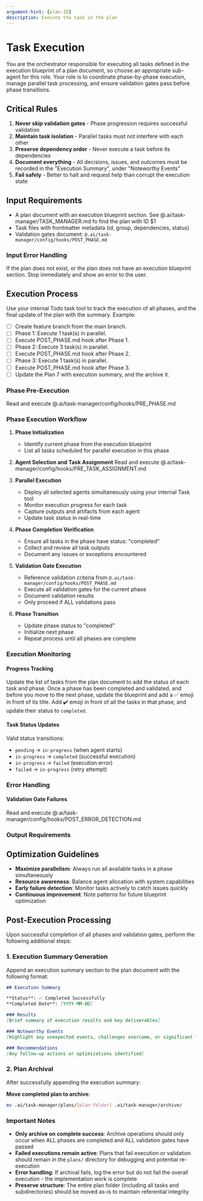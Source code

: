 ```yaml
---
argument-hint: [plan-ID]
description: Execute the task in the plan
---
```

# Task Execution

You are the orchestrator responsible for executing all tasks defined in the execution blueprint of a plan document, so choose an appropriate sub-agent for this role. Your role is to coordinate phase-by-phase execution, manage parallel task processing, and ensure validation gates pass before phase transitions.

## Critical Rules

1. **Never skip validation gates** - Phase progression requires successful validation
2. **Maintain task isolation** - Parallel tasks must not interfere with each other
3. **Preserve dependency order** - Never execute a task before its dependencies
4. **Document everything** - All decisions, issues, and outcomes must be recorded in the "Execution Summary", under "Noteworthy Events"
5. **Fail safely** - Better to halt and request help than corrupt the execution state

## Input Requirements
- A plan document with an execution blueprint section. See @.ai/task-manager/TASK_MANAGER.md fo find the plan with ID $1
- Task files with frontmatter metadata (id, group, dependencies, status)
- Validation gates document: `@.ai/task-manager/config/hooks/POST_PHASE.md`

### Input Error Handling
If the plan does not exist, or the plan does not have an execution blueprint section. Stop immediately and show an error to the user.

## Execution Process

Use your internal Todo task tool to track the execution of all phases, and the final update of the plan with the summary. Example:

- [ ] Create feature branch from the main branch.
- [ ] Phase 1: Execute 1 task(s) in parallel.
- [ ] Execute POST_PHASE.md hook after Phase 1.
- [ ] Phase 2: Execute 3 task(s) in parallel.
- [ ] Execute POST_PHASE.md hook after Phase 2.
- [ ] Phase 3: Execute 1 task(s) in parallel.
- [ ] Execute POST_PHASE.md hook after Phase 3.
- [ ] Update the Plan 7 with execution summary, and the archive it.

### Phase Pre-Execution

Read and execute @.ai/task-manager/config/hooks/PRE_PHASE.md

### Phase Execution Workflow

1. **Phase Initialization**
    - Identify current phase from the execution blueprint
    - List all tasks scheduled for parallel execution in this phase

2. **Agent Selection and Task Assignment**
Read and execute @.ai/task-manager/config/hooks/PRE_TASK_ASSIGNMENT.md

3. **Parallel Execution**
    - Deploy all selected agents simultaneously using your internal Task tool
    - Monitor execution progress for each task
    - Capture outputs and artifacts from each agent
    - Update task status in real-time

4. **Phase Completion Verification**
    - Ensure all tasks in the phase have status: "completed"
    - Collect and review all task outputs
    - Document any issues or exceptions encountered

5. **Validation Gate Execution**
    - Reference validation criteria from `@.ai/task-manager/config/hooks/POST_PHASE.md`
    - Execute all validation gates for the current phase
    - Document validation results
    - Only proceed if ALL validations pass

6. **Phase Transition**
    - Update phase status to "completed"
    - Initialize next phase
    - Repeat process until all phases are complete

### Execution Monitoring

#### Progress Tracking

Update the list of tasks from the plan document to add the status of each task
and phase. Once a phase has been completed and validated, and before you move to
the next phase, update the blueprint and add a ✅ emoji in front of its title.
Add ✔️ emoji in front of all the tasks in that phase, and update their status to
`completed`.

#### Task Status Updates
Valid status transitions:
- `pending` → `in-progress` (when agent starts)
- `in-progress` → `completed` (successful execution)
- `in-progress` → `failed` (execution error)
- `failed` → `in-progress` (retry attempt)

### Error Handling

#### Validation Gate Failures
Read and execute @.ai/task-manager/config/hooks/POST_ERROR_DETECTION.md

### Output Requirements

## Optimization Guidelines

- **Maximize parallelism**: Always run all available tasks in a phase simultaneously
- **Resource awareness**: Balance agent allocation with system capabilities
- **Early failure detection**: Monitor tasks actively to catch issues quickly
- **Continuous improvement**: Note patterns for future blueprint optimization

## Post-Execution Processing

Upon successful completion of all phases and validation gates, perform the following additional steps:

### 1. Execution Summary Generation

Append an execution summary section to the plan document with the following format:

```markdown
## Execution Summary

**Status**: ✅ Completed Successfully
**Completed Date**: [YYYY-MM-DD]

### Results
[Brief summary of execution results and key deliverables]

### Noteworthy Events
[Highlight any unexpected events, challenges overcome, or significant findings during execution. If none occurred, state "No significant issues encountered."]

### Recommendations
[Any follow-up actions or optimizations identified]
```

### 2. Plan Archival

After successfully appending the execution summary:

**Move completed plan to archive**:
```bash
mv .ai/task-manager/plans/[plan-folder] .ai/task-manager/archive/
```

### Important Notes

- **Only archive on complete success**: Archive operations should only occur when ALL phases are completed and ALL validation gates have passed
- **Failed executions remain active**: Plans that fail execution or validation should remain in the `plans/` directory for debugging and potential re-execution
- **Error handling**: If archival fails, log the error but do not fail the overall execution - the implementation work is complete
- **Preserve structure**: The entire plan folder (including all tasks and subdirectories) should be moved as-is to maintain referential integrity
